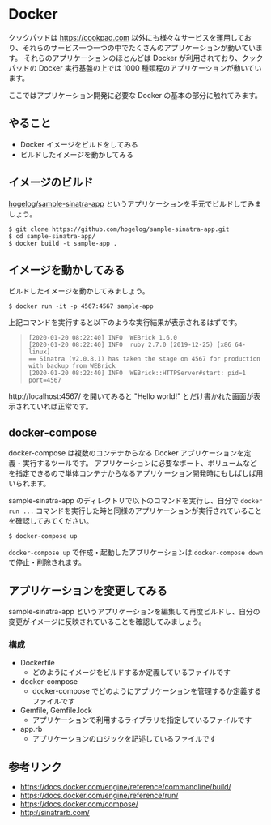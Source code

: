 # Docker
クックパッドは https://cookpad.com 以外にも様々なサービスを運用しており、それらのサービス一つ一つの中でたくさんのアプリケーションが動いています。
それらのアプリケーションのほとんどは Docker が利用されており、クックパッドの Docker 実行基盤の上では 1000 種類程のアプリケーションが動いています。

ここではアプリケーション開発に必要な Docker の基本の部分に触れてみます。

## やること
- Docker イメージをビルドをしてみる
- ビルドしたイメージを動かしてみる

## イメージのビルド
[hogelog/sample-sinatra-app](https://github.com/hogelog/sample-sinatra-app) というアプリケーションを手元でビルドしてみましょう。

```console
$ git clone https://github.com/hogelog/sample-sinatra-app.git
$ cd sample-sinatra-app/
$ docker build -t sample-app .
```

## イメージを動かしてみる
ビルドしたイメージを動かしてみましょう。

```console
$ docker run -it -p 4567:4567 sample-app
```

上記コマンドを実行すると以下のような実行結果が表示されるはずです。

> ```
> [2020-01-20 08:22:40] INFO  WEBrick 1.6.0
> [2020-01-20 08:22:40] INFO  ruby 2.7.0 (2019-12-25) [x86_64-linux]
> == Sinatra (v2.0.8.1) has taken the stage on 4567 for production with backup from WEBrick
> [2020-01-20 08:22:40] INFO  WEBrick::HTTPServer#start: pid=1 port=4567
> ```

http://localhost:4567/ を開いてみると "Hello world!" とだけ書かれた画面が表示されていれば正常です。

## docker-compose
docker-compose は複数のコンテナからなる Docker アプリケーションを定義・実行するツールです。
アプリケーションに必要なポート、ボリュームなどを指定できるので単体コンテナからなるアプリケーション開発時にもしばしば用いられます。

sample-sinatra-app のディレクトリで以下のコマンドを実行し、自分で `docker run ...` コマンドを実行した時と同様のアプリケーションが実行されていることを確認してみてください。

```console
$ docker-compose up
```

`docker-compose up` で作成・起動したアプリケーションは `docker-compose down` で停止・削除されます。

## アプリケーションを変更してみる
sample-sinatra-app というアプリケーションを編集して再度ビルドし、自分の変更がイメージに反映されていることを確認してみましょう。

### 構成
- Dockerfile
  - どのようにイメージをビルドするか定義しているファイルです
- docker-compose
  - docker-compose でどのようにアプリケーションを管理するか定義するファイルです
- Gemfile, Gemfile.lock
  - アプリケーションで利用するライブラリを指定しているファイルです
- app.rb
  - アプリケーションのロジックを記述しているファイルです

## 参考リンク
- https://docs.docker.com/engine/reference/commandline/build/
- https://docs.docker.com/engine/reference/run/
- https://docs.docker.com/compose/
- http://sinatrarb.com/

